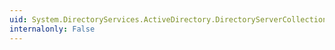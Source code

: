 ```yaml
---
uid: System.DirectoryServices.ActiveDirectory.DirectoryServerCollection.Insert(System.Int32,System.DirectoryServices.ActiveDirectory.DirectoryServer)
internalonly: False
---
```

